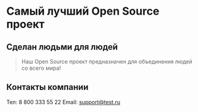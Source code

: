 # Самый лучший Open Source проект

## Сделан людьми для людей

> Наш Open Source проект предназначен для объединения людей со всего мира!

## Контакты компании

Тел: 8 800 333 55 22
Email: support@test.ru
